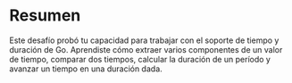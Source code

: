 # Resumen

Este desafío probó tu capacidad para trabajar con el soporte de tiempo y duración de Go. Aprendiste cómo extraer varios componentes de un valor de tiempo, comparar dos tiempos, calcular la duración de un período y avanzar un tiempo en una duración dada.
